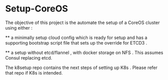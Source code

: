 # Setup-CoreOS
The objective of this project is the automate the setup of a CoreOS cluster using either :
  
  ** a minimally setup cloud config which is ready for setup and has a supporting bootstrap script file that sets up the override for ETCD3 . 
  
  **  a setup without etcd/flannel , with docker storage on NFS . This assumes Consul replacing etcd.
  
 The k8setup repo contains the next steps of setting up K8s . Please refer that repo if K8s is intended.
